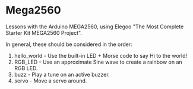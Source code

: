 # Mega2560

Lessons with the Arduino MEGA2560, using Elegoo "The Most Complete Starter Kit MEGA2560 Project".

In general, these should be considered in the order:

1. hello_world - Use the built-in LED + Morse code to say Hi to the world!
2. RGB_LED - Use an approximate Sine wave to create a rainbow on an RGB LED.
3. buzz - Play a tune on an active buzzer.
4. servo - Move a servo around.

